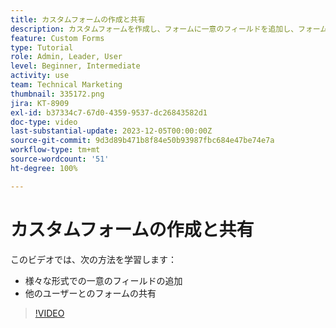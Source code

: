 ```yaml
---
title: カスタムフォームの作成と共有
description: カスタムフォームを作成し、フォームに一意のフィールドを追加し、フォームをユーザーと共有する方法について説明します。
feature: Custom Forms
type: Tutorial
role: Admin, Leader, User
level: Beginner, Intermediate
activity: use
team: Technical Marketing
thumbnail: 335172.png
jira: KT-8909
exl-id: b37334c7-67d0-4359-9537-dc26843582d1
doc-type: video
last-substantial-update: 2023-12-05T00:00:00Z
source-git-commit: 9d3d89b471b8f84e50b93987fbc684e47be74e7a
workflow-type: tm+mt
source-wordcount: '51'
ht-degree: 100%

---
```


# カスタムフォームの作成と共有

このビデオでは、次の方法を学習します：

* 様々な形式での一意のフィールドの追加
* 他のユーザーとのフォームの共有

>[!VIDEO](https://video.tv.adobe.com/v/335172/?quality=12&learn=on)

